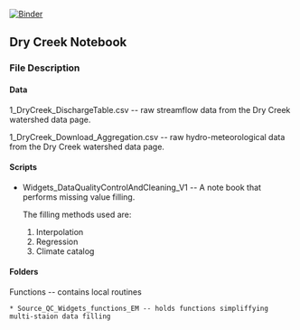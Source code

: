 

[![Binder](https://mybinder.org/badge_logo.svg)](https://mybinder.org/v2/gh/EMscience/CHOSENDryCreek/master)


## Dry Creek Notebook
### File Description
#### Data
1_DryCreek_DischargeTable.csv -- raw streamflow data from the Dry Creek watershed data page.

1_DryCreek_Download_Aggregation.csv -- raw hydro-meteorological data from the Dry Creek watershed data page.

#### Scripts
* Widgets_DataQualityControlAndCleaning_V1 -- A note book that performs missing value filling. 

    The filling methods used are:
	1. Interpolation
	2. Regression
	3. Climate catalog
	

#### Folders
Functions -- contains local routines 

	* Source_QC_Widgets_functions_EM -- holds functions simpliffying multi-staion data filling 



